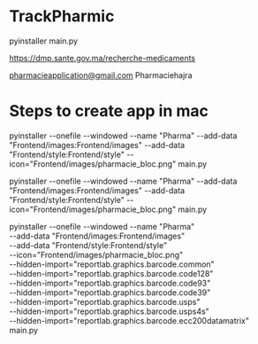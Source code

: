 # TrackPharmic


pyinstaller main.py

https://dmp.sante.gov.ma/recherche-medicaments




 pharmacieapplication@gmail.com
 Pharmaciehajra



# Steps to create app in mac 

pyinstaller --onefile --windowed --name "Pharma" --add-data  "Frontend/images:Frontend/images" --add-data  "Frontend/style:Frontend/style"  --icon="Frontend/images/pharmacie_bloc.png" main.py



pyinstaller --onefile --windowed --name "Pharma"   --add-data "Frontend/images:Frontend/images"   --add-data "Frontend/style:Frontend/style"   --icon="Frontend/images/pharmacie_bloc.png" main.py

pyinstaller --onefile --windowed --name "Pharma" \
--add-data "Frontend/images:Frontend/images" \
--add-data "Frontend/style:Frontend/style" \
--icon="Frontend/images/pharmacie_bloc.png" \
--hidden-import="reportlab.graphics.barcode.common" \
--hidden-import="reportlab.graphics.barcode.code128" \
--hidden-import="reportlab.graphics.barcode.code93" \
--hidden-import="reportlab.graphics.barcode.code39" \
--hidden-import="reportlab.graphics.barcode.usps" \
--hidden-import="reportlab.graphics.barcode.usps4s" \
--hidden-import="reportlab.graphics.barcode.ecc200datamatrix" \
main.py


